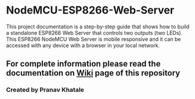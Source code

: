 # NodeMCU-ESP8266-Web-Server
This project documentation is a step-by-step guide that shows how to build a standalone ESP8266 Web Server that controls two outputs (two LEDs). This ESP8266 NodeMCU Web Server is mobile responsive and it can be accessed with any device with a browser in your local network.
## For complete information please read the documentation on [Wiki](https://github.com/pranavkhatale/NodeMCU-ESP8266-Web-Server/wiki) page of this repository
### Created by Pranav Khatale
